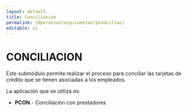 ```yaml
---
layout: default
title: Conciliacion
permalink: /Operacion/erp/cuentas/pconciliac/
editable: si
---
```


# CONCILIACION  

Este submódulo permite realizar el proceso para conciliar las tarjetas de crédito que se tienen asociadas a los empleados.  

La aplicación que se utiliza es:  

* **PCON**  - Conciliación con prestadores

